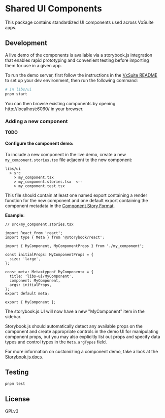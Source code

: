 # Shared UI Components

This package contains standardized UI components used across VxSuite apps.

## Development

A live demo of the components is available via a storybook.js integration that
enables rapid prototyping and convenient testing before importing them for use
in a given app.

To run the demo server, first follow the instructions in the
[VxSuite README](../../README.md) to set up your dev environment, then run the
following command:

```sh
# in libs/ui
pnpm start
```

You can then browse existing components by opening http://localhost:6060/ in
your browser.

### Adding a new component

**TODO**

#### Configure the component demo:

To include a new component in the live demo, create a new
`my_component.stories.tsx` file adjacent to the new component:

```
libs/ui
  > src
    > my_component.tsx
    > my_component.stories.tsx  <--
    > my_component.test.tsx
```

This file should contain at least one named export containing a render function
for the new component and one default export containing the component metadata
in the
[Component Story Format](https://storybook.js.org/docs/7.0/react/api/csf).

**Example:**

```tsx
// src/my_component.stories.tsx

import React from 'react';
import type { Meta } from '@storybook/react';

import { MyComponent, MyComponentProps } from './my_component';

const initialProps: MyComponentProps = {
  size: 'large',
};

const meta: Meta<typeof MyComponent> = {
  title: 'libs-ui/MyComponent',
  component: MyComponent,
  args: initialProps,
};
export default meta;

export { MyComponent };
```

The storybook.js UI will now have a new "MyComponent" item in the sidebar.

Storybook.js should automatically detect any available props on the component
and create appropriate controls in the demo UI for manipulating component props,
but you may also explicitly list out props and specify data types and control
types in the `Meta.argTypes` field.

For more information on customizing a component demo, take a look at the
[Storybook.js docs](https://storybook.js.org/docs/7.0/react/writing-stories/introduction).

## Testing

```sh
pnpm test
```

## License

GPLv3
